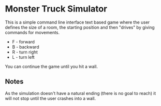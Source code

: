 # Monster Truck Simulator

This is a simple command line interface text based game where the user defines the size of a room, the starting position and then "drives" by giving commands for movements.

- F - forward
- B - backward
- R - turn right
- L - turn left

You can continue the game until you hit a wall.

## Notes

As the simulation doesn't have a natural ending (there is no goal to reach) it will not stop until the user crashes into a wall.

